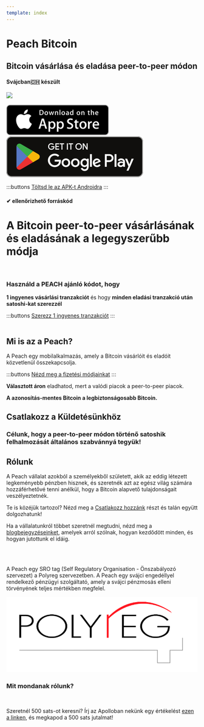 ```yaml
---
template: index
---
```

<!--[teaser]-->
# Peach Bitcoin
## Bitcoin vásárlása és eladása <span>peer-to-peer</span> módon
#### Svájcban🇨🇭 készült

<div class="inner-wrap">

![](/img/phones.png)

<div>
  <div class="md:flex items-end">
    <a href="https://testflight.apple.com/join/wfSPFEWG"><img class="h-180px md:h-90px" src="/img/home/download-on-the-app-store.svg" alt="Letöltés az Apple Áruházból"></a>
    <a class="md:ml-4" href="https://play.google.com/store/apps/details?id=com.peachbitcoin.peach.mainnet"><img class "h-180px md:h-90px" src="/img/home/get-it-on-google-play.svg" alt="Letöltés a Google Play-ből"></a>
  </div>

  :::buttons
  [Töltsd le az APK-t Androidra](/apk/)
  :::

</div>

</div>

#### ✔ ellenőrizhető forráskód

<!--[top]-->
# A Bitcoin peer-to-peer vásárlásának és eladásának a legegyszerűbb módja
<br>

### Használd a PEACH ajánló kódot, hogy

**1 ingyenes vásárlási tranzakciót** és hogy **minden eladási tranzakció után satoshi-kat szerezzél**

:::buttons
[Szerezz 1 ingyenes tranzakciót](https://peachbitcoin.com/referral/?code=PEACH)
:::
<br><br>
## Mi is az a Peach?

A Peach egy mobilalkalmazás, amely a Bitcoin vásárlóit és eladóit közvetlenül összekapcsolja.

:::buttons
[Nézd meg a fizetési módjainkat](/hu/how-it-works/#available-payment-methods)
:::

**Választott áron** eladhatod, mert a valódi piacok a peer-to-peer piacok.

**A azonosítás-mentes Bitcoin a legbiztonságosabb Bitcoin.**

<!--[mission]-->
## Csatlakozz a Küldetésünkhöz

### Célunk, hogy a peer-to-peer módon történő satoshik felhalmozását általános szabvánnyá tegyük!

<!--[about]-->
## Rólunk

A Peach vállalat azokból a személyekből született, akik az eddig létezett legkeményebb pénzben hisznek, és szeretnék azt az egész világ számára hozzáférhetővé tenni anélkül, hogy a Bitcoin alapvető tulajdonságait veszélyeztetnék.

Te is közéjük tartozol? Nézd meg a [Csatlakozz hozzánk](/hu/join-us/) részt és talán együtt dolgozhatunk!

Ha a vállalatunkról többet szeretnél megtudni, nézd meg a [blogbejegyzéseinket](/hu/blog/), amelyek arról szólnak, hogyan kezdődött minden, és hogyan jutottunk el idáig.

<br><br>

A Peach egy SRO tag (Self Regulatory Organisation - Önszabályozó szervezet) a Polyreg szervezetben. A Peach egy svájci engedéllyel rendelkező pénzügyi szolgáltató, amely a svájci pénzmosás elleni törvényének teljes mértékben megfelel.

![](/img/home/polyreg.png)

### Mit mondanak rólunk?
<br>
<div id="ap-widget-container" class="ap-widget-container" prod_code="peach" show ="top" bg_color="#FFFFFF" review_bg_color = "#FFFFFF" text_color = "#000000"></div>

Szeretnél 500 sats-ot keresni? Írj az Apolloban nekünk egy értékelést [ezen a linken](https://heyapollo.com/invite-review?prod=peach), és megkapod a 500 sats jutalmat!
